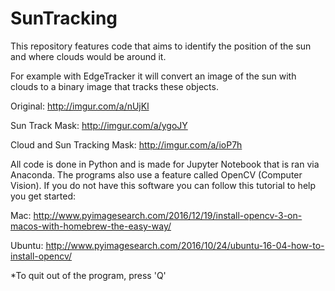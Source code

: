 # SunTracking
This repository features code that aims to identify the position of the sun and where clouds would be around it.

For example with EdgeTracker it will convert an image of the sun with clouds to a binary image that tracks these objects.

Original:
http://imgur.com/a/nUjKl

Sun Track Mask:
http://imgur.com/a/ygoJY

Cloud and Sun Tracking Mask:
http://imgur.com/a/ioP7h

All code is done in Python and is made for Jupyter Notebook that is ran via Anaconda. The programs also use a feature called OpenCV (Computer Vision). 
If you do not have this software you can follow this tutorial to help you get started:

Mac: 
http://www.pyimagesearch.com/2016/12/19/install-opencv-3-on-macos-with-homebrew-the-easy-way/

Ubuntu:
http://www.pyimagesearch.com/2016/10/24/ubuntu-16-04-how-to-install-opencv/

*To quit out of the program, press 'Q'
